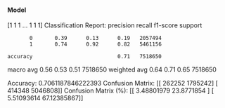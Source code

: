 #### Model
[1 1 1 ... 1 1 1]
Classification Report:
              precision    recall  f1-score   support

           0       0.39      0.13      0.19   2057494
           1       0.74      0.92      0.82   5461156

    accuracy                           0.71   7518650
   macro avg       0.56      0.53      0.51   7518650
weighted avg       0.64      0.71      0.65   7518650

Accuracy: 0.7061187846222393
Confusion Matrix:
[[ 262252 1795242]
 [ 414348 5046808]]
Confusion Matrix (%):
[[ 3.48801979 23.8771854 ]
 [ 5.51093614 67.12385867]]
